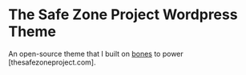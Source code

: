 # The Safe Zone Project Wordpress Theme
An open-source theme that I built on [bones](https://themble.com/bones/) to power [thesafezoneproject.com].
